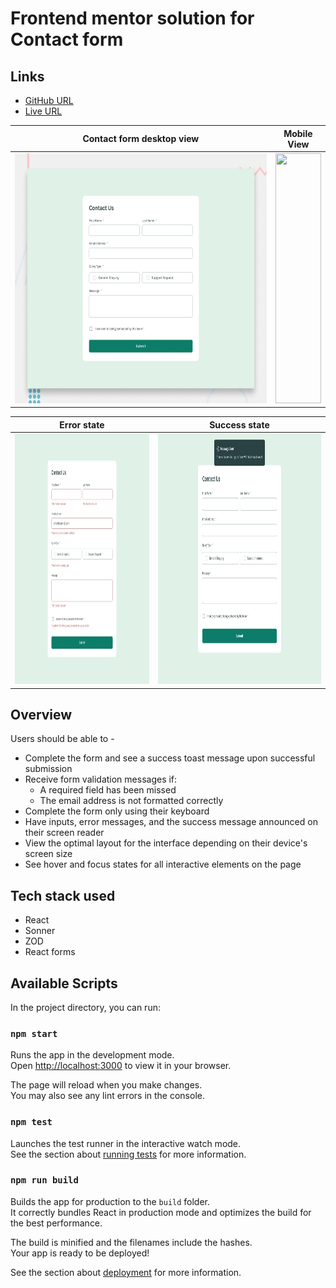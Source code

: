 # Frontend mentor solution for Contact form

## Links
- [GitHub URL](https://github.com/sukanyagurav/contact-form)
- [Live URL ](https://coffeelisting5867.netlify.app/)


| Contact form desktop view                                            |  Mobile View                                                       |
| ----------------------                                               | ----------------------                                             |
| <img src="./src/design/desktop-preview.jpg" width="100%" height="400" />  | <img src="./src/design/mobile-design.jpg.png" width="100%" height="400" /> |

| Error state                                                          |  Success state                                                       |
| ----------------------                                               | ----------------------                                             |
| <img src="./src/design/error-state.jpg" width="100%" height="400" />  | <img src="./src/design/success-state.jpg" width="100%" height="400" /> |

## Overview 
 
Users should be able to - 
- Complete the form and see a success toast message upon successful submission
- Receive form validation messages if:
  - A required field has been missed
  - The email address is not formatted correctly
- Complete the form only using their keyboard
- Have inputs, error messages, and the success message announced on their screen reader
- View the optimal layout for the interface depending on their device's screen size
- See hover and focus states for all interactive elements on the page


## Tech stack used
- React 
- Sonner
- ZOD
- React forms

## Available Scripts

In the project directory, you can run:

### `npm start`

Runs the app in the development mode.\
Open [http://localhost:3000](http://localhost:3000) to view it in your browser.

The page will reload when you make changes.\
You may also see any lint errors in the console.

### `npm test`

Launches the test runner in the interactive watch mode.\
See the section about [running tests](https://facebook.github.io/create-react-app/docs/running-tests) for more information.

### `npm run build`

Builds the app for production to the `build` folder.\
It correctly bundles React in production mode and optimizes the build for the best performance.

The build is minified and the filenames include the hashes.\
Your app is ready to be deployed!

See the section about [deployment](https://facebook.github.io/create-react-app/docs/deployment) for more information.
